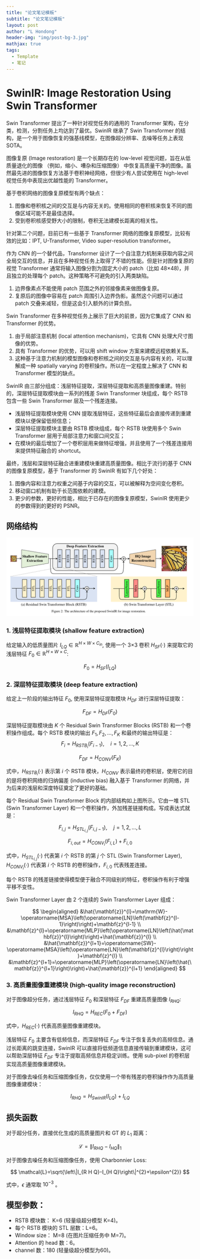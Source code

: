 ```yaml
---
title: "论文笔记模板"
subtitle: "论文笔记模板"
layout: post
author: "L Hondong"
header-img: "img/post-bg-3.jpg"
mathjax: true
tags:
  - Template
  - 笔记
---
```


# SwinIR: Image Restoration Using Swin Transformer

Swin Transformer 提出了一种针对视觉任务的通用的 Transformer 架构，在分类，检测，分割任务上均达到了最优。SwinIR 继承了 Swin Transformer 的结构，是一个用于图像恢复的强基线模型，在图像超分辨率、去噪等任务上表现 SOTA。

图像复原 (Image restoration) 是一个长期存在的 low-level 视觉问题，旨在从低质量退化的图像 （例如，缩小、嘈杂和压缩图像） 中恢复高质量干净的图像。虽然最先进的图像恢复方法基于卷积神经网络，但很少有人尝试使用在 high-level 视觉任务中表现出优越性能的 Transformer。

基于卷积网络的图像复原模型有两个缺点：

1. 图像和卷积核之间的交互是与内容无关的。使用相同的卷积核来恢复不同的图像区域可能不是最佳选择。
2. 受到卷积核感受野大小的限制，卷积无法建模长距离的相关性。

针对第二个问题，目前已有一些基于 Transformer 网络的图像复原模型，比较有效的比如：IPT, U-Transformer, Video super-resolution transformer。

作为 CNN 的一个替代品，Transformer 设计了一个自注意力机制来获取内容之间全局交互的信息，并且在多种视觉任务上取得了不错的性能。但是针对图像复原的视觉 Transformer 通常将输入图像分割为固定大小的 patch（比如 48×48)，并且独立的处理每个 patch。这种策略不可避免的引入两类缺陷。

1. 边界像素点不能使用 patch 范围之外的邻接像素来做图像复原。
2. 复原后的图像中容易在 patch 周围引入边界伪影。虽然这个问题可以通过 patch 交叠来减轻，但是这会引入额外的计算负担。

Swin Transformer 在多种视觉任务上展示了巨大的前景，因为它集成了 CNN 和 Transformer 的优势。

1. 由于局部注意机制 (local attention mechanism)，它具有 CNN 处理大尺寸图像的优势。
2. 具有 Transformer 的优势，可以用 shift window 方案来建模远程依赖关系。
3. 这种基于注意力机制的模型图像和卷积核之间的交互是与内容有关的，可以理解成一种 spatially varying 的卷积操作。所以在一定程度上解决了 CNN 和 Transformer 模型的缺点。

SwinIR 由三部分组成：浅层特征提取，深层特征提取和高质量图像重建。特别的，深层特征提取模块由一系列的残差 Swin Transformer 块组成，每个 RSTB 包含一些 Swin Transformer 层及一个残差连接。

- 浅层特征提取模块使用 CNN 提取浅层特征，这些特征最后会直接传递到重建模块以便保留低频信息；
- 深层特征提取模块主要由 RSTB 模块组成，每个 RSTB 块使用多个 Swin Transformer 层用于局部注意力和窗口间交互；
- 在模块的最后增加了一个卷积层用来做特征增强，并且使用了一个残差连接用来提供特征融合的 shortcut。

最终，浅层和深层特征融合进重建模块重建高质量图像。相比于流行的基于 CNN 的图像复原模型，基于 Transformer 的 SwinIR 有如下几个好处：

1. 图像内容和注意力权重之间基于内容的交互，可以被解释为空间变化卷积。
2. 移动窗口机制有助于长范围依赖的建模。
3. 更少的参数，更好的性能，相比于已存在的图像复原模型，SwinIR 使用更少的参数得到的更好的 PSNR。

## 网络结构

<div align=center><img src="/assets/SwinIR-2022-05-28-19-55-51.png" alt="SwinIR-2022-05-28-19-55-51" style="zoom:50%;" /></div>

### 1. 浅层特征提取模块 (shallow feature extraction)

给定输入的低质量图片 $I_{LQ} \in \mathbb{R}^{H \times W \times C_{in}}$, 使用一个 3×3 卷积 $H_{SF}(\cdot)$ 来提取它的浅层特征 $F_{0} \in \mathbb{R}^{H \times W \times C}$:

$$
F_{0}=H_{S F}\left(I_{L Q}\right)
$$

### 2. 深层特征提取模块 (deep feature extraction)

给定上一阶段的输出特征 $F_{0}$, 使用深层特征提取模块 $H_{DF}$ 进行深层特征提取：

$$
F_{DF}=H_{DF}\left(F_{0}\right)
$$

深层特征提取模块由 $K$ 个 Residual Swin Transformer Blocks (RSTB) 和一个卷积操作组成。每个 RSTB 模块的输出 $F_{1}, F_{2}, \ldots, F_{K}$ 和最终的输出特征是：
$$
F_{i}=H_{RSTB_{i}}\left(F_{i-1}\right), \quad i=1,2, \ldots, K
$$

$$
F_{DF}=H_{CONV}\left(F_{K}\right)
$$

式中，$H_{RSTB_{i}}(\cdot)$ 表示第 $i$ 个 RSTB 模块，$H_{CONV}$ 表示最终的卷积层，使用它的目的是将卷积网络的归纳偏差 (inductive bias) 融入基于 Transformer 的网络，并为后来的浅层和深度特征奠定了更好的基础。

每个 Residual Swin Transformer Block 的内部结构如上图所示。它由一堆 STL (Swin Transformer Layer) 和一个卷积操作，外加残差链接构成。写成表达式就是：

$$
F_{i,j}=H_{STL_{i, j}}\left(F_{i, j-1}\right), \quad j=1,2, \ldots, L
$$

$$
F_{i, out}=H_{C O N V_{i}}\left(F_{i, L}\right)+F_{i, 0}
$$

式中，$H_{STL_{i,j}}(\cdot)$ 代表第 $i$ 个 RSTB 的第 $j$ 个 STL (Swin Transformer Layer), $H_{CONV_{i}}(\cdot)$ 代表第 $i$ 个 RSTB 的卷积操作，$F_{i, 0}$ 代表残差连接。

每个 RSTB 的残差链接使得模型便于融合不同级别的特征，卷积操作有利于增强平移不变性。

Swin Transformer Layer 由 2 个连续的 Swin Transformer Layer 组成：

$$
\begin{aligned}
&\hat{\mathbf{z}}^{l}=\mathrm{W}-\operatorname{MSA}\left(\operatorname{LN}\left(\mathbf{z}^{l-1}\right)\right)+\mathbf{z}^{l-1} \\
&\mathbf{z}^{l}=\operatorname{MLP}\left(\operatorname{LN}\left(\hat{\mathbf{z}}^{l}\right)\right)+\hat{\mathbf{z}}^{l} \\
&\hat{\mathbf{z}}^{l+1}=\operatorname{SW}-\operatorname{MSA}\left(\operatorname{LN}\left(\mathbf{z}^{l}\right)\right)+\mathbf{z}^{l} \\
&\mathbf{z}^{l+1}=\operatorname{MLP}\left(\operatorname{LN}\left(\hat{\mathbf{z}}^{l+1}\right)\right)+\hat{\mathbf{z}}^{l+1}
\end{aligned}
$$

### 3. 高质量图像重建模块 (high-quality image reconstruction)

对于图像超分任务，通过浅层特征 $F_{0}$ 和深层特征 $F_{DF}$ 重建高质量图像 $I_{RHQ}$:

$$
I_{R H Q}=H_{REC}\left(F_{0}+F_{DF}\right)
$$

式中，$H_{REC}(\cdot)$ 代表高质量图像重建模块。

浅层特征 $F_{0}$ 主要含有低频信息，而深层特征 $F_{DF}$ 专注于恢复丢失的高频信息。通过长距离的跳变连接，SwinIR 可以直接将低频道信息直接传输到重建模块，这可以帮助深层特征 $F_{DF}$ 专注于提取高频信息并稳定训练。使用 sub-pixel 的卷积层实现高质量图像重建模块。

对于图像去噪任务和压缩图像任务，仅仅使用一个带有残差的卷积操作作为高质量图像重建模块：

$$
I_{RHQ}=H_{SwinIR}\left(I_{L Q}\right)+I_{L Q}
$$

## 损失函数

对于超分任务，直接优化生成的高质量图片和 GT 的 $L_1$ 距离：

$$
\mathcal{L}=\left\|I_{R H Q}-I_{H Q}\right\|_{1}
$$

对于图像去噪任务和压缩图像任务，使用 Charbonnier Loss:

$$
\mathcal{L}=\sqrt{\left\|I_{R H Q}-I_{H Q}\right\|^{2}+\epsilon^{2}}
$$

式中，$\epsilon$ 通常取 $10^{-3}$ 。

## 模型参数：

- RSTB 模块数： K=6 (轻量级超分模型 K=4)。
- 每个 RSTB 模块的 STL 层数：L=6。
- Window size： M=8 (在图片压缩任务中 M=7)。
- Attention 的 head 数：6。
- channel 数：180 (轻量级超分模型为60)。